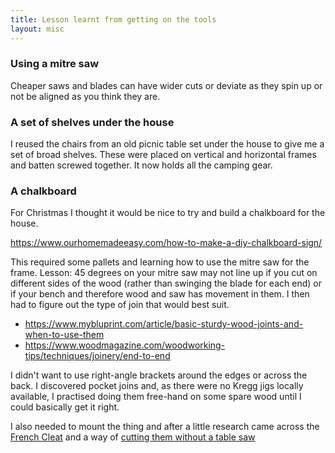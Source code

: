 ```yaml
---
title: Lesson learnt from getting on the tools
layout: misc
---
```


### Using a mitre saw

Cheaper saws and blades can have wider cuts or deviate as they spin up or not be
aligned as you think they are.

### A set of shelves under the house

I reused the chairs from an old picnic table set under the house to give me
a set of broad shelves. These were placed on vertical and horizontal frames and
batten screwed together. It now holds all the camping gear.

### A chalkboard

For Christmas I thought it would be nice to try and build a chalkboard for the
house.

https://www.ourhomemadeeasy.com/how-to-make-a-diy-chalkboard-sign/

This required some pallets and learning how to use the mitre saw for the frame. Lesson: 45 degrees on your mitre saw may not line up if you cut on different sides of the wood (rather than swinging the blade for each end) or if your bench and therefore wood and saw has movement in them. I then had to figure out the type of join that would best suit.

* https://www.mybluprint.com/article/basic-sturdy-wood-joints-and-when-to-use-them
* https://www.woodmagazine.com/woodworking-tips/techniques/joinery/end-to-end

I didn't want to use right-angle brackets around the edges or across the back. I discovered pocket joins and, as there were no Kregg jigs locally available, I practised doing them free-hand on some spare wood until I could basically get it right.

I also needed to mount the thing and after a little research came across the
[French Cleat](https://www.tidbits-cami.com/how-to-hang-a-large-item/) and a way of [cutting them without a table saw](https://www.youtube.com/watch?v=vnKraOpt3-s)
